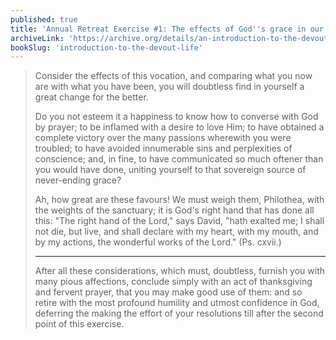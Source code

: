 ```yaml
---
published: true
title: 'Annual Retreat Exercise #1: The effects of God''s grace in our souls should make us more grateful and loving of God'
archiveLink: 'https://archive.org/details/an-introduction-to-the-devout-life/page/265?view=theater'
bookSlug: 'introduction-to-the-devout-life'
---
```


> Consider the effects of this vocation, and comparing what you now are with what you have been, you will doubtless find in yourself a great change for the better.
>
> Do you not esteem it a happiness to know how to converse with God by prayer; to be inflamed with a desire to love Him; to have obtained a complete victory over the many passions wherewith you were troubled; to have avoided innumerable sins and perplexities of conscience; and, in fine, to have communicated so much oftener than you would have done, uniting yourself to that sovereign source of never-ending grace?
>
> Ah, how great are these favours! We must weigh them, Philothea, with the weights of the sanctuary; it is God's right hand that has done all this: "The right hand of the Lord," says David, "hath exalted me; I shall not die, but live, and shall declare with my heart, with my mouth, and by my actions, the wonderful works of the Lord." (Ps. cxvii.)
>
> ---
>
> After all these considerations, which must, doubtless, furnish you with many pious affections, conclude simply with an act of thanksgiving and fervent prayer, that you may make good use of them: and so retire with the most profound humility and utmost confidence in God, deferring the making the effort of your resolutions till after the second point of this exercise.
